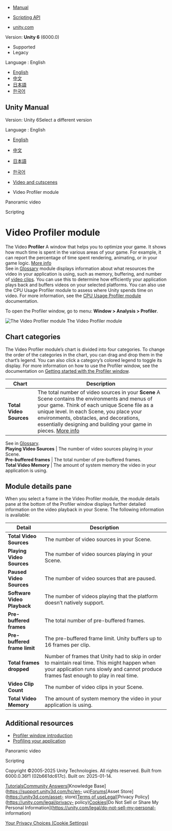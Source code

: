 [](https://docs.unity3d.com)

  * [Manual](../Manual/index.html)
  * [Scripting API](../ScriptReference/index.html)

  * [unity.com](https://unity.com/)

Version: **Unity 6** (6000.0)

  * Supported
  * Legacy

Language : English

  * [English](/Manual/profiler-video-profiler-module.html)
  * [中文](/cn/current/Manual/profiler-video-profiler-module.html)
  * [日本語](/ja/current/Manual/profiler-video-profiler-module.html)
  * [한국어](/kr/current/Manual/profiler-video-profiler-module.html)

[](https://docs.unity3d.com)

## Unity Manual

Version: Unity 6Select a different version

Language : English

  * [English](/Manual/profiler-video-profiler-module.html)
  * [中文](/cn/current/Manual/profiler-video-profiler-module.html)
  * [日本語](/ja/current/Manual/profiler-video-profiler-module.html)
  * [한국어](/kr/current/Manual/profiler-video-profiler-module.html)

  * [Video and cutscenes](Video.html)
  * Video Profiler module

[](VideoPanoramic.html)

Panoramic video

[](scripting.html)

Scripting

# Video Profiler module

The Video **Profiler** A window that helps you to optimize your game. It shows
how much time is spent in the various areas of your game. For example, it can
report the percentage of time spent rendering, animating, or in your game
logic. [More info](Profiler.html)  
See in [Glossary](Glossary.html#Profiler) module displays information about
what resources the video in your application is using, such as memory,
buffering, and number of [video clips](class-VideoClip.html). You can use this
to determine how efficiently your application plays back and buffers videos on
your selected platforms. You can also use the CPU Usage Profiler module to
assess where Unity spends time on video. For more information, see the [CPU
Usage Profiler module](ProfilerCPU.html) documentation.

To open the Profiler window, go to menu: **Window > Analysis > Profiler**.

![The Video Profiler module](../uploads/Main/video-profiler-module.png) The
Video Profiler module

## Chart categories

The Video Profiler module’s chart is divided into four categories. To change
the order of the categories in the chart, you can drag and drop them in the
chart’s legend. You can also click a category’s colored legend to toggle its
display. For more information on how to use the Profiler window, see the
documentation on [Getting started with the Profiler
window](ProfilerWindow.html).

**Chart** | **Description**  
---|---  
**Total Video Sources** | The total number of video sources in your **Scene** A Scene contains the environments and menus of your game. Think of each unique Scene file as a unique level. In each Scene, you place your environments, obstacles, and decorations, essentially designing and building your game in pieces. [More info](CreatingScenes.html)  
See in [Glossary](Glossary.html#Scene).  
**Playing Video Sources** | The number of video sources playing in your Scene.  
**Pre-buffered frames** | The total number of pre-buffered frames.  
**Total Video Memory** | The amount of system memory the video in your application is using.  
  
## Module details pane

When you select a frame in the Video Profiler module, the module details pane
at the bottom of the Profiler window displays further detailed information on
the video playback in your Scene. The following information is available:

**Detail** | **Description**  
---|---  
**Total Video Sources** | The number of video sources in your Scene.  
**Playing Video Sources** | The number of video sources playing in your Scene.  
**Paused Video Sources** | The number of video sources that are paused.  
**Software Video Playback** | The number of videos playing that the platform doesn’t natively support.  
**Pre-buffered frames** | The total number of pre-buffered frames.  
**Pre-buffered frame limit** | The pre-buffered frame limit. Unity buffers up to 16 frames per clip.  
**Total frames dropped** | Number of frames that Unity had to skip in order to maintain real time. This might happen when your application runs slowly and cannot produce frames fast enough to play in real time.  
**Video Clip Count** | The number of video clips in your Scene.  
**Total Video Memory** | The amount of system memory the video in your application is using.  
  
## Additional resources

  * [Profiler window introduction](ProfilerWindow.html)
  * [Profiling your application](profiler-profiling-applications.html)

[](VideoPanoramic.html)

Panoramic video

[](scripting.html)

Scripting

Copyright ©2005-2025 Unity Technologies. All rights reserved. Built from
6000.0.36f1 (02b661dc617c). Built on: 2025-01-14.

[Tutorials](https://learn.unity.com/)[Community
Answers](https://answers.unity3d.com)[Knowledge
Base](https://support.unity3d.com/hc/en-
us)[Forums](https://forum.unity3d.com)[Asset Store](https://unity3d.com/asset-
store)[Terms of
use](https://docs.unity3d.com/Manual/TermsOfUse.html)[Legal](https://unity.com/legal)[Privacy
Policy](https://unity.com/legal/privacy-
policy)[Cookies](https://unity.com/legal/cookie-policy)[Do Not Sell or Share
My Personal Information](https://unity.com/legal/do-not-sell-my-personal-
information)

[Your Privacy Choices (Cookie Settings)](javascript:void\(0\);)


